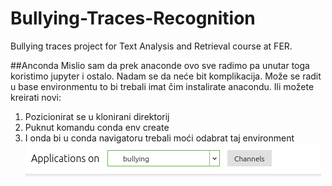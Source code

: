 # Bullying-Traces-Recognition
Bullying traces project for Text Analysis and Retrieval course at FER.

##Anconda
Mislio sam da prek anaconde ovo sve radimo pa unutar toga koristimo jupyter i ostalo.
Nadam se da neće bit komplikacija. Može se radit u base environmentu to bi trebali imat čim instalirate anacondu.
Ili možete kreirati novi:
 1. Pozicionirat se u klonirani direktorij
 2. Puknut komandu
	conda env create
 3. I onda bi u conda navigatoru trebali moći odabrat taj environment
    ![Environment selection](/assets/env-sel.png)